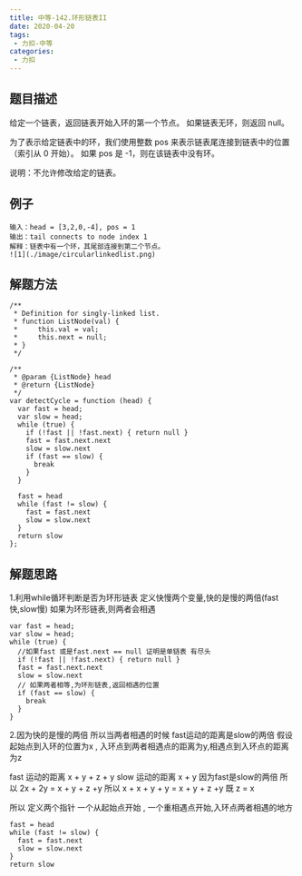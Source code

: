 ```yaml
---
title: 中等-142.环形链表II
date: 2020-04-20
tags:
 - 力扣-中等
categories: 
 - 力扣
---
```

## 题目描述
给定一个链表，返回链表开始入环的第一个节点。 如果链表无环，则返回 null。

为了表示给定链表中的环，我们使用整数 pos 来表示链表尾连接到链表中的位置（索引从 0 开始）。 如果 pos 是 -1，则在该链表中没有环。

说明：不允许修改给定的链表。

## 例子
```
输入：head = [3,2,0,-4], pos = 1
输出：tail connects to node index 1
解释：链表中有一个环，其尾部连接到第二个节点。
![1](./image/circularlinkedlist.png)
```

## 解题方法

```
/**
 * Definition for singly-linked list.
 * function ListNode(val) {
 *     this.val = val;
 *     this.next = null;
 * }
 */

/**
 * @param {ListNode} head
 * @return {ListNode}
 */
var detectCycle = function (head) {
  var fast = head;
  var slow = head;
  while (true) {
    if (!fast || !fast.next) { return null }
    fast = fast.next.next
    slow = slow.next
    if (fast == slow) {
      break
    }
  }

  fast = head
  while (fast != slow) {
    fast = fast.next
    slow = slow.next
  }
  return slow
};
```
## 解题思路
1.利用while循环判断是否为环形链表
定义快慢两个变量,快的是慢的两倍(fast快,slow慢)
如果为环形链表,则两者会相遇
```
var fast = head;
var slow = head;
while (true) {
  //如果fast 或是fast.next == null 证明是单链表 有尽头
  if (!fast || !fast.next) { return null }
  fast = fast.next.next
  slow = slow.next
  // 如果两者相等,为环形链表,返回相遇的位置
  if (fast == slow) {
    break
  }
}
```

2.因为快的是慢的两倍  所以当两者相遇的时候
fast运动的距离是slow的两倍 假设起始点到入环的位置为x , 入环点到两者相遇点的距离为y,相遇点到入环点的距离为z 

fast 运动的距离 x + y + z + y
slow 运动的距离 x + y
因为fast是slow的两倍  所以  2x + 2y = x + y + z +y
所以 x + x + y + y = x + y + z +y 既 z = x

所以 定义两个指针 一个从起始点开始 , 一个重相遇点开始,入环点两者相遇的地方

```
fast = head
while (fast != slow) {
  fast = fast.next
  slow = slow.next
}
return slow
```


